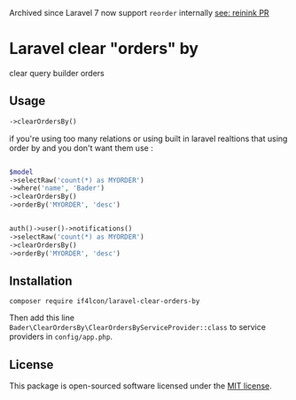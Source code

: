 Archived since Laravel 7 now support `reorder` internally [see: reinink PR](https://github.com/laravel/framework/pull/32186)




#
#
#


# Laravel clear "orders" by
clear query builder orders 

## Usage

```php
->clearOrdersBy()
```

if you're using too many relations or using built in laravel realtions that using order by and you don't want them use :



```php

$model
->selectRaw('count(*) as MYORDER')
->where('name', 'Bader')
->clearOrdersBy()
->orderBy('MYORDER', 'desc')

```

```php

auth()->user()->notifications()
->selectRaw('count(*) as MYORDER')
->clearOrdersBy()
->orderBy('MYORDER', 'desc')

```


## Installation

`composer require if4lcon/laravel-clear-orders-by`

Then add this line `Bader\ClearOrdersBy\ClearOrdersByServiceProvider::class` to service providers in `config/app.php`.

## License

This package is open-sourced software licensed under the [MIT license](http://opensource.org/licenses/MIT).
